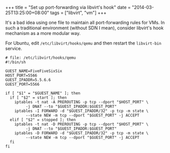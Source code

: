 +++
title = "Set up port-forwarding via libvirt's hook"
date = "2014-03-25T13:25:00+08:00"
tags = ["libvirt", "vm"]
+++

It's a bad idea using one file to maintain all port-forwarding rules for VMs.
In such a traditional environment (without SDN I mean), consider libvirt's hook
mechanism as a more modular way.

For Ubuntu, edit `/etc/libvirt/hooks/qemu` and then restart the `libvirt-bin`
service.
<!--more-->
```
# file: /etc/libvirt/hooks/qemu 
#!/bin/sh

GUEST_NAME=FiveFiveSixSix
HOST_PORT=5566
GUEST_IPADDR=5.5.6.6
GUEST_PORT=5566

if [ "$1" = "$GUEST_NAME" ]; then
  if [ "$2" = start ]; then
    iptables -t nat -A PREROUTING -p tcp --dport "$HOST_PORT" \
         -j DNAT --to "$GUEST_IPADDR:$GUEST_PORT"
    iptables -I FORWARD -d "$GUEST_IPADDR/32" -p tcp -m state \
         --state NEW -m tcp --dport "$GUEST_PORT" -j ACCEPT
  elif [ "$2" = stopped ]; then
    iptables -t nat -D PREROUTING -p tcp --dport "$HOST_PORT" \
         -j DNAT --to "$GUEST_IPADDR:$GUEST_PORT"
    iptables -D FORWARD -d "$GUEST_IPADDR/32" -p tcp -m state \
         --state NEW -m tcp --dport "$GUEST_PORT" -j ACCEPT
  fi
fi
```
